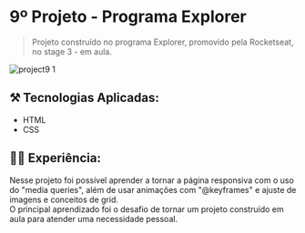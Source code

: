 # 9º Projeto - Programa Explorer

> Projeto construído no programa Explorer, promovido pela Rocketseat, no stage 3 - em aula.


![project9 1](https://github.com/kleck-lucena/firstProjects/assets/107014908/f3e985d3-7c40-4abf-af2e-88d22bba9a1b)


</p>

## ⚒️ Tecnologias Aplicadas:
- HTML
- CSS

## 👩‍💻 Experiência:
Nesse projeto foi possível aprender a tornar a página responsiva com o uso do "media queries", além de usar animações com "@keyframes" e ajuste de imagens e conceitos de grid.</br>
O principal aprendizado foi o desafio de tornar um projeto construído em aula para atender uma necessidade pessoal.
